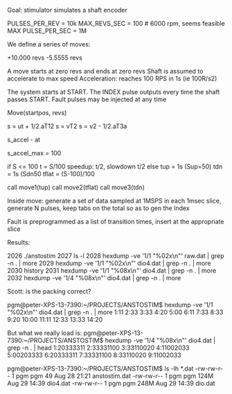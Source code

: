 
Goal: stimulator simulates a shaft encoder

PULSES_PER_REV = 10k
MAX_REVS_SEC   = 100   # 6000 rpm, seems feasible
MAX PULSE_PER_SEC = 1M

We define a series of moves:


+10.000 revs
-5.5555 revs 

A move starts at zero revs and ends at zero revs
Shaft is assumed to accelerate to max speed
Acceleration: reaches 100 RPS in 1s (ie 100R/s2)

The system starts at START.
The INDEX pulse outputs every time the shaft passes START.
Fault pulses may be injected at any time

Move(startpos, revs)

s = ut + 1/2.aT12
s = vT2
s = v2 - 1/2.aT3a

s_accel - at

s_accel_max = 100

if S <= 100
   t = S/100   speedup: t/2, slowdown t/2
else
   tup = 1s (Sup=50)
   tdn = 1s (Sdn50
   tflat = (S-100)/100

call move1(tup)
call move2(tflat)
call move3(tdn)

Inside move: 
generate a set of data sampled at 1MSPS
in each 1msec slice, generate N pulses, keep tabs on the total so as to gen the Index

Fault is preprogrammed as a list of transition times, insert at the appropriate slice 

Results:

2026  ./anstostim 
 2027  ls -l
 2028  hexdump -ve '1/1 "%02x\n"' raw.dat | grep -n . | more
 2029  hexdump -ve '1/1 "%02x\n"' dio4.dat | grep -n . | more
 2030  history
 2031  hexdump -ve '1/1 "%08x\n"' dio4.dat | grep -n . | more
 2032  hexdump -ve '1/4 "%08x\n"' dio4.dat | grep -n . | more

Scott: is the packing correct?

pgm@peter-XPS-13-7390:~/PROJECTS/ANSTOSTIM$ hexdump -ve '1/1 "%02x\n"' dio4.dat | grep -n . | more
1:11
2:33
3:33
4:20
5:00
6:11
7:33
8:33
9:20
10:00
11:11
12:33
13:33
14:20


But what we really load is:
pgm@peter-XPS-13-7390:~/PROJECTS/ANSTOSTIM$ hexdump -ve '1/4 "%08x\n"' dio4.dat | grep -n . | head
1:20333311
2:33331100
3:33110020
4:11002033
5:00203333
6:20333311
7:33331100
8:33110020
9:11002033


pgm@peter-XPS-13-7390:~/PROJECTS/ANSTOSTIM$ ls -lh *.dat
-rw-rw-r-- 1 pgm pgm   49 Aug 28 21:21 anstostim.dat
-rw-rw-r-- 1 pgm pgm 124M Aug 29 14:39 dio4.dat
-rw-rw-r-- 1 pgm pgm 248M Aug 29 14:39 dio.dat





